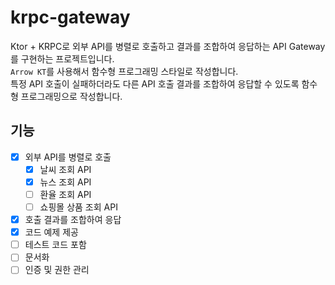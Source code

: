 # krpc-gateway

Ktor + KRPC로 외부 API를 병렬로 호출하고 결과를 조합하여 응답하는 API Gateway를 구현하는 프로젝트입니다.  
`Arrow KT`를 사용해서 함수형 프로그래밍 스타일로 작성합니다.  
특정 API 호출이 실패하더라도 다른 API 호출 결과를 조합하여 응답할 수 있도록 함수형 프로그래밍으로 작성합니다.  

## 기능
- [x] 외부 API를 병렬로 호출
  - [x] 날씨 조회 API
  - [x] 뉴스 조회 API
  - [ ] 환율 조회 API
  - [ ] 쇼핑몰 상품 조회 API
- [x] 호출 결과를 조합하여 응답
- [x] 코드 예제 제공
- [ ] 테스트 코드 포함
- [ ] 문서화
- [ ] 인증 및 권한 관리
